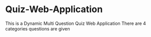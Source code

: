 # Quiz-Web-Application
This is a Dynamic Multi Question Quiz Web Application 
There are 4 categories questions are given 
